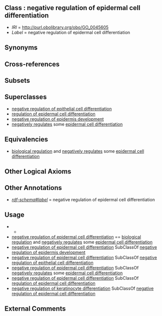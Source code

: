 
## Class : negative regulation of epidermal cell differentiation

 * *IRI* = http://purl.obolibrary.org/obo/GO_0045605
 * *Label* = negative regulation of epidermal cell differentiation

## Synonyms


## Cross-references


## Subsets


## Superclasses

 * [negative regulation of epithelial cell differentiation](../../GO/57/GO_0030857.md)
 * [regulation of epidermal cell differentiation](../../GO/04/GO_0045604.md)
 * [negative regulation of epidermis development](../../GO/83/GO_0045683.md)
 * [negatively regulates](../../RO/12/RO_0002212.md) some [epidermal cell differentiation](../../GO/13/GO_0009913.md)

## Equivalencies

 * [biological regulation](../../GO/07/GO_0065007.md) and [negatively regulates](../../RO/12/RO_0002212.md) some [epidermal cell differentiation](../../GO/13/GO_0009913.md)

## Other Logical Axioms


## Other Annotations

 * *[rdf-schema#label](../../el/rdf-schema#label.md)* = negative regulation of epidermal cell differentiation

## Usage

 * -
 * [negative regulation of epidermal cell differentiation](../../GO/05/GO_0045605.md) == [biological regulation](../../GO/07/GO_0065007.md) and [negatively regulates](../../RO/12/RO_0002212.md) some [epidermal cell differentiation](../../GO/13/GO_0009913.md)
 * [negative regulation of epidermal cell differentiation](../../GO/05/GO_0045605.md) SubClassOf [negative regulation of epidermis development](../../GO/83/GO_0045683.md)
 * [negative regulation of epidermal cell differentiation](../../GO/05/GO_0045605.md) SubClassOf [negative regulation of epithelial cell differentiation](../../GO/57/GO_0030857.md)
 * [negative regulation of epidermal cell differentiation](../../GO/05/GO_0045605.md) SubClassOf [negatively regulates](../../RO/12/RO_0002212.md) some [epidermal cell differentiation](../../GO/13/GO_0009913.md)
 * [negative regulation of epidermal cell differentiation](../../GO/05/GO_0045605.md) SubClassOf [regulation of epidermal cell differentiation](../../GO/04/GO_0045604.md)
 * [negative regulation of keratinocyte differentiation](../../GO/17/GO_0045617.md) SubClassOf [negative regulation of epidermal cell differentiation](../../GO/05/GO_0045605.md)

## External Comments

